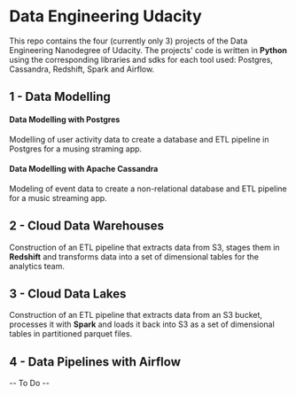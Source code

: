 # Data Engineering Udacity
This repo contains the four (currently only 3) projects of the Data Engineering Nanodegree of Udacity.
The projects' code is written in **Python** using the corresponding libraries and sdks for each
tool used: Postgres, Cassandra, Redshift, Spark and Airflow.

## 1 - Data Modelling
#### Data Modelling with **Postgres**
Modelling of user activity data to create a database and ETL pipeline in Postgres for a musing straming app.

#### Data Modelling with Apache **Cassandra**
Modeling of event data to create a non-relational database and ETL pipeline for a music streaming app.

## 2 - Cloud Data Warehouses
Construction of an ETL pipeline that extracts data from S3, stages them in **Redshift** and transforms data into a set of dimensional tables for the analytics team.

## 3 - Cloud Data Lakes
Construction of an ETL pipeline that extracts data from an S3 bucket, processes it with **Spark** and loads it back into S3 as a set of dimensional tables in partitioned parquet files.

## 4 - Data Pipelines with Airflow
-- To Do --
